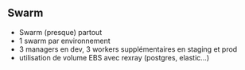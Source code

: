 ## Swarm
* Swarm (presque) partout
* 1 swarm par environnement
* 3 managers en dev, 3 workers supplémentaires en staging et prod
* utilisation de volume EBS avec rexray (postgres, elastic...)
